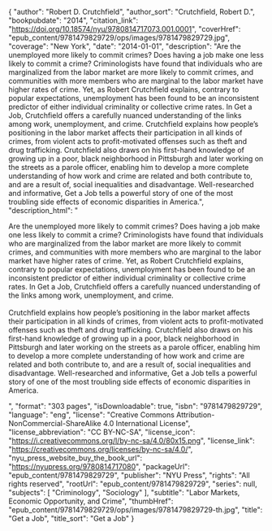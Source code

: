 {
  "author": "Robert D. Crutchfield",
  "author_sort": "Crutchfield, Robert D.",
  "bookpubdate": "2014",
  "citation_link": "https://doi.org/10.18574/nyu/9780814717073.001.0001",
  "coverHref": "epub_content/9781479829729/ops/images/9781479829729.jpg",
  "coverage": "New York",
  "date": "2014-01-01",
  "description": "Are the unemployed more likely to commit crimes? Does having a job make one less likely to commit a crime? Criminologists have found that individuals who are marginalized from the labor market are more likely to commit crimes, and communities with more members who are marginal to the labor market have higher rates of crime. Yet, as Robert Crutchfield explains, contrary to popular expectations, unemployment has been found to be an inconsistent predictor of either individual criminality or collective crime rates. In Get a Job, Crutchfield offers a carefully nuanced understanding of the links among work, unemployment, and crime.               Crutchfield explains how people’s positioning in the labor market affects their participation in all kinds of crimes, from violent acts to profit-motivated offenses such as theft and drug trafficking. Crutchfield also draws on his first-hand knowledge of growing up in a poor, black neighborhood in Pittsburgh and later working on the streets as a parole officer, enabling him to develop a more complete understanding of how work and crime are related and both contribute to, and are a result of, social inequalities and disadvantage. Well-researched and informative, Get a Job tells a powerful story of one of the most troubling side effects of economic disparities in America.",
  "description_html": "<p>Are the unemployed more likely to commit crimes? Does having a job make one less likely to commit a crime? Criminologists have found that individuals who are marginalized from the labor market are more likely to commit crimes, and communities with more members who are marginal to the labor market have higher rates of crime. Yet, as Robert Crutchfield explains, contrary to popular expectations, unemployment has been found to be an inconsistent predictor of either individual criminality or collective crime rates. In Get a Job, Crutchfield offers a carefully nuanced understanding of the links among work, unemployment, and crime.               <br><br>Crutchfield explains how people’s positioning in the labor market affects their participation in all kinds of crimes, from violent acts to profit-motivated offenses such as theft and drug trafficking. Crutchfield also draws on his first-hand knowledge of growing up in a poor, black neighborhood in Pittsburgh and later working on the streets as a parole officer, enabling him to develop a more complete understanding of how work and crime are related and both contribute to, and are a result of, social inequalities and disadvantage. Well-researched and informative, Get a Job tells a powerful story of one of the most troubling side effects of economic disparities in America.</p>",
  "format": "303 pages",
  "isDownloadable": true,
  "isbn": "9781479829729",
  "language": "eng",
  "license": "Creative Commons Attribution-NonCommercial-ShareAlike 4.0 International License",
  "license_abbreviation": "CC BY-NC-SA",
  "license_icon": "https://i.creativecommons.org/l/by-nc-sa/4.0/80x15.png",
  "license_link": "https://creativecommons.org/licenses/by-nc-sa/4.0/",
  "nyu_press_website_buy_the_book_url": "https://nyupress.org/9780814717080",
  "packageUrl": "epub_content/9781479829729",
  "publisher": "NYU Press",
  "rights": "All rights reserved",
  "rootUrl": "epub_content/9781479829729",
  "series": null,
  "subjects": [
    "Criminology",
    "Sociology"
  ],
  "subtitle": "Labor Markets, Economic Opportunity, and Crime",
  "thumbHref": "epub_content/9781479829729/ops/images/9781479829729-th.jpg",
  "title": "Get a Job",
  "title_sort": "Get a Job"
}

